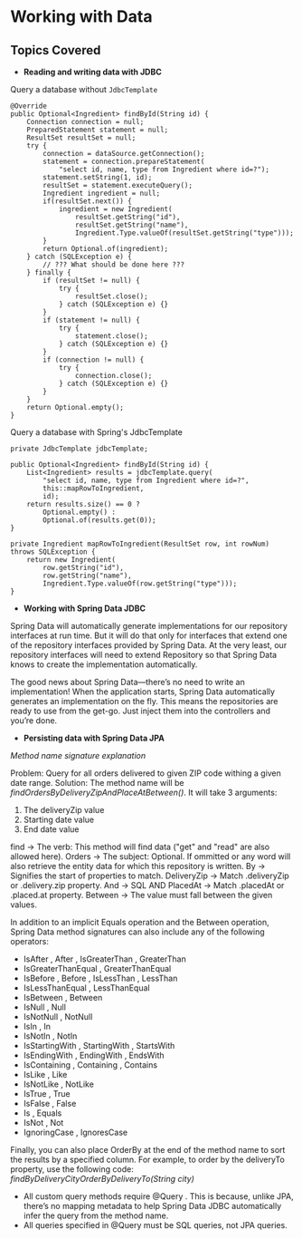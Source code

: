 # Working with Data

## Topics Covered
- **Reading and writing data with JDBC**

Query a database without `JdbcTemplate`

```
@Override
public Optional<Ingredient> findById(String id) {
	Connection connection = null;
	PreparedStatement statement = null;
	ResultSet resultSet = null;
	try {
		connection = dataSource.getConnection();
		statement = connection.prepareStatement(
			"select id, name, type from Ingredient where id=?");
		statement.setString(1, id);
		resultSet = statement.executeQuery();
		Ingredient ingredient = null;
		if(resultSet.next()) {
			ingredient = new Ingredient(
				resultSet.getString("id"),
				resultSet.getString("name"),
				Ingredient.Type.valueOf(resultSet.getString("type")));
		}
		return Optional.of(ingredient);
	} catch (SQLException e) {
		// ??? What should be done here ???
	} finally {
		if (resultSet != null) {
			try {
				resultSet.close();
			} catch (SQLException e) {}
		}
		if (statement != null) {
			try {
				statement.close();
			} catch (SQLException e) {}
		}
		if (connection != null) {
			try {
				connection.close();
			} catch (SQLException e) {}
		}
	}
	return Optional.empty();
}
```
Query a database with Spring's JdbcTemplate

```
private JdbcTemplate jdbcTemplate;

public Optional<Ingredient> findById(String id) {
	List<Ingredient> results = jdbcTemplate.query(
		"select id, name, type from Ingredient where id=?",
		this::mapRowToIngredient,
		id);
	return results.size() == 0 ?
		Optional.empty() :
		Optional.of(results.get(0));
}

private Ingredient mapRowToIngredient(ResultSet row, int rowNum) throws SQLException {
	return new Ingredient(
		row.getString("id"),
		row.getString("name"),
		Ingredient.Type.valueOf(row.getString("type")));
}
```

- **Working with Spring Data JDBC**

Spring Data will automatically generate implementations for our repository interfaces at run time. But it will do that only for interfaces that extend one of the repository interfaces provided by Spring Data. At the very least, our repository interfaces will need to extend Repository so that Spring Data knows to create the implementation automatically.

The good news about Spring Data—there’s no need to write an implementation! When the application starts, Spring Data automatically generates an implementation on the fly. This means the repositories are ready to use from the get-go. Just inject them into the controllers and you’re done.


- **Persisting data with Spring Data JPA**

*Method name signature explanation*

Problem: Query for all orders delivered to given ZIP code withing a given date range. 
Solution: The method name will be *findOrdersByDeliveryZipAndPlaceAtBetween()*. It will take 3 arguments: 
1. The deliveryZip value
2. Starting date value
3. End date value 

find -> The verb: This method will find data ("get" and "read" are also allowed here).
Orders -> The subject: Optional. If ommitted or any word will also retrieve the entity data for which this repository is written.
By -> Signifies the start of properties to match.
DeliveryZip -> Match .deliveryZip or .delivery.zip property.
And -> SQL AND
PlacedAt -> Match .placedAt or .placed.at property.
Between -> The value must fall between the given values. 

In addition to an implicit Equals operation and the Between operation, Spring Data method signatures can also include any of the following operators:

- IsAfter , After , IsGreaterThan , GreaterThan
- IsGreaterThanEqual , GreaterThanEqual
- IsBefore , Before , IsLessThan , LessThan
- IsLessThanEqual , LessThanEqual
- IsBetween , Between
- IsNull , Null
- IsNotNull , NotNull
- IsIn , In
- IsNotIn , NotIn
- IsStartingWith , StartingWith , StartsWith
- IsEndingWith , EndingWith , EndsWith
- IsContaining , Containing , Contains
- IsLike , Like
- IsNotLike , NotLike
- IsTrue , True
- IsFalse , False
- Is , Equals
- IsNot , Not
- IgnoringCase , IgnoresCase

Finally, you can also place OrderBy at the end of the method name to sort the results by a specified column. For example, to order by the deliveryTo property, use the following code: *findByDeliveryCityOrderByDeliveryTo(String city)*

- All custom query methods require @Query . This is because, unlike JPA, there’s no mapping metadata to help Spring Data JDBC automatically infer the query from the method name.
- All queries specified in @Query must be SQL queries, not JPA queries.

